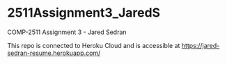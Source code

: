 # 2511Assignment3_JaredS
COMP-2511 Assignment 3 - Jared Sedran

This repo is connected to Heroku Cloud and is accessible at https://jared-sedran-resume.herokuapp.com/